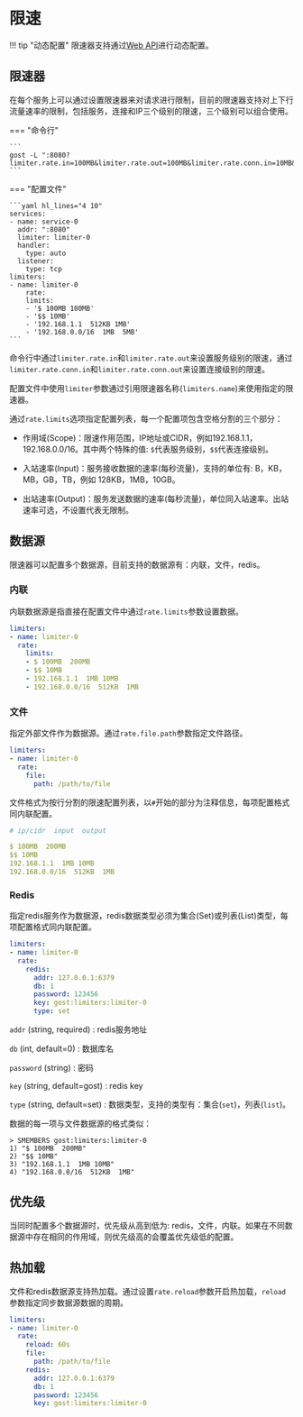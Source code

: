 # 限速

!!! tip "动态配置"
    限速器支持通过[Web API](/tutorials/api/overview/)进行动态配置。

## 限速器

在每个服务上可以通过设置限速器来对请求进行限制，目前的限速器支持对上下行流量速率的限制，包括服务，连接和IP三个级别的限速，三个级别可以组合使用。

=== "命令行"

    ```
    gost -L ":8080?limiter.rate.in=100MB&limiter.rate.out=100MB&limiter.rate.conn.in=10MB&limiter.rate.conn.out=10MB"
    ```

=== "配置文件"

    ```yaml hl_lines="4 10"
    services:
    - name: service-0
      addr: ":8080"
	  limiter: limiter-0
      handler:
        type: auto
      listener:
        type: tcp
    limiters:
    - name: limiter-0
	    rate:
        limits:
        - '$ 100MB 100MB'
        - '$$ 10MB'
        - '192.168.1.1  512KB 1MB'
        - '192.168.0.0/16  1MB  5MB'
    ```

命令行中通过`limiter.rate.in`和`limiter.rate.out`来设置服务级别的限速，通过`limiter.rate.conn.in`和`limiter.rate.conn.out`来设置连接级别的限速。

配置文件中使用`limiter`参数通过引用限速器名称(`limiters.name`)来使用指定的限速器。

通过`rate.limits`选项指定配置列表，每一个配置项包含空格分割的三个部分：

* 作用域(Scope)：限速作用范围，IP地址或CIDR，例如192.168.1.1，192.168.0.0/16。其中两个特殊的值: `$`代表服务级别，`$$`代表连接级别。

* 入站速率(Input)：服务接收数据的速率(每秒流量)，支持的单位有: B，KB，MB，GB，TB，例如 128KB，1MB，10GB。

* 出站速率(Output)：服务发送数据的速率(每秒流量)，单位同入站速率。出站速率可选，不设置代表无限制。

## 数据源

限速器可以配置多个数据源，目前支持的数据源有：内联，文件，redis。

### 内联

内联数据源是指直接在配置文件中通过`rate.limits`参数设置数据。

```yaml
limiters:
- name: limiter-0
  rate:
    limits:
	- $ 100MB  200MB
	- $$ 10MB
	- 192.168.1.1  1MB 10MB
	- 192.168.0.0/16  512KB  1MB
```

### 文件

指定外部文件作为数据源。通过`rate.file.path`参数指定文件路径。

```yaml
limiters:
- name: limiter-0
  rate:
	file:
      path: /path/to/file
```

文件格式为按行分割的限速配置列表，以`#`开始的部分为注释信息，每项配置格式同内联配置。

```yaml
# ip/cidr  input  output

$ 100MB  200MB
$$ 10MB
192.168.1.1  1MB 10MB
192.168.0.0/16  512KB  1MB
```

### Redis

指定redis服务作为数据源，redis数据类型必须为集合(Set)或列表(List)类型，每项配置格式同内联配置。

```yaml
limiters:
- name: limiter-0
  rate:
    redis:
      addr: 127.0.0.1:6379
      db: 1
      password: 123456
      key: gost:limiters:limiter-0
	  type: set
```

`addr` (string, required)
:    redis服务地址

`db` (int, default=0)
:    数据库名

`password` (string)
:    密码

`key` (string, default=gost)
:    redis key

`type` (string, default=set)
:    数据类型，支持的类型有：集合(`set`)，列表(`list`)。

数据的每一项与文件数据源的格式类似：

```redis
> SMEMBERS gost:limiters:limiter-0
1) "$ 100MB  200MB"
2) "$$ 10MB"
3) "192.168.1.1  1MB 10MB"
4) "192.168.0.0/16  512KB  1MB"
```

## 优先级

当同时配置多个数据源时，优先级从高到低为: redis，文件，内联。如果在不同数据源中存在相同的作用域，则优先级高的会覆盖优先级低的配置。

## 热加载

文件和redis数据源支持热加载。通过设置`rate.reload`参数开启热加载，`reload`参数指定同步数据源数据的周期。

```yaml hl_lines="4"
limiters:
- name: limiter-0
  rate:
    reload: 60s
    file:
      path: /path/to/file
    redis:
      addr: 127.0.0.1:6379
	  db: 1
	  password: 123456
	  key: gost:limiters:limiter-0
```

